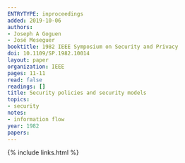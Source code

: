 ```yaml
---
ENTRYTYPE: inproceedings
added: 2019-10-06
authors:
- Joseph A Goguen
- José Meseguer
booktitle: 1982 IEEE Symposium on Security and Privacy
doi: 10.1109/SP.1982.10014
layout: paper
organization: IEEE
pages: 11-11
read: false
readings: []
title: Security policies and security models
topics:
- security
notes:
- information flow
year: 1982
papers:
---
```


{% include links.html %}
